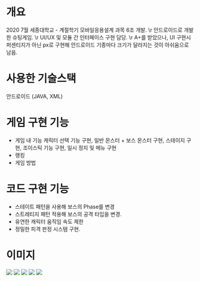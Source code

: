 # 개요
2020 7월 세종대학교 - 계절학기 모바일응용설계 과목 6조 개발. \r
안드로이드로 개발한 슈팅게임. \r
UI/UX 및 모듈 간 인터페이스 구현 담당. \r
A+를 받았으나, UI 구현시 퍼센티지가 아닌 px로 구현해 안드로이드 기종마다 크기가 달라지는 것이 아쉬움으로 남음.


# 사용한 기술스택
안드로이드 (JAVA, XML)

# 게임 구현 기능
- 게임 내 기능
   캐릭터 선택 기능 구현, 일반 몬스터 + 보스 몬스터 구현, 스테이지 구현, 
   조이스틱 기능 구현, 일시 정지 및 메뉴 구현
- 랭킹
- 게임 방법

# 코드 구현 기능
- 스테이트 패턴을 사용해 보스의 Phase를 변경
- 스트레티지 패턴 적용해 보스의 공격 타입을 변경.
- 유연한 캐릭터 움직임 속도 제한
- 정밀한 피격 판정 시스템 구현.


# 이미지
<image src="메인화면 및 게임오버.png">
<image src="랭킹 및 게임방법.png">
<image src="캐릭터 선택.png">
<image src="게임플레이 - 보스.png">
<image src="게임플레이 - 보스2.png">
